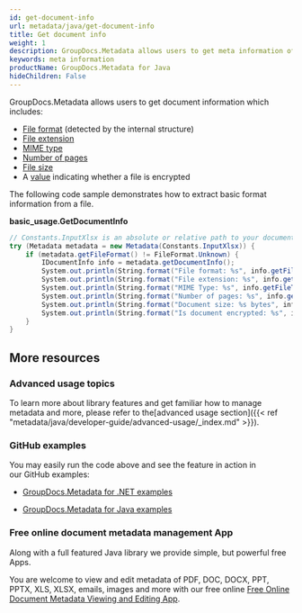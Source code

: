 ```yaml
---
id: get-document-info
url: metadata/java/get-document-info
title: Get document info
weight: 1
description: GroupDocs.Metadata allows users to get meta information of a document.
keywords: meta information
productName: GroupDocs.Metadata for Java
hideChildren: False
---
```

GroupDocs.Metadata allows users to get document information which includes:

*   [File format](https://apireference.groupdocs.com/metadata/java/com.groupdocs.metadata.core/FileTypePackage#getFileFormat()) (detected by the internal structure)
*   [File extension](https://apireference.groupdocs.com/metadata/java/com.groupdocs.metadata.core/FileTypePackage#getExtension())
*   [MIME type](https://apireference.groupdocs.com/metadata/java/com.groupdocs.metadata.core/FileTypePackage#getMimeType())
*   [Number of pages](https://apireference.groupdocs.com/metadata/java/com.groupdocs.metadata.core/IDocumentInfo#getPageCount())
*   [File size](https://apireference.groupdocs.com/metadata/java/com.groupdocs.metadata.core/IDocumentInfo#getSize())
*   A [value](https://apireference.groupdocs.com/metadata/java/com.groupdocs.metadata.core/IDocumentInfo#isEncrypted()) indicating whether a file is encrypted

The following code sample demonstrates how to extract basic format information from a file.

**basic\_usage.GetDocumentInfo**

```csharp
// Constants.InputXlsx is an absolute or relative path to your document. Ex: @"C:\Docs\source.xlsx"
try (Metadata metadata = new Metadata(Constants.InputXlsx)) {
	if (metadata.getFileFormat() != FileFormat.Unknown) {
		IDocumentInfo info = metadata.getDocumentInfo();
		System.out.println(String.format("File format: %s", info.getFileType().getFileFormat()));
		System.out.println(String.format("File extension: %s", info.getFileType().getExtension()));
		System.out.println(String.format("MIME Type: %s", info.getFileType().getMimeType()));
		System.out.println(String.format("Number of pages: %s", info.getPageCount()));
		System.out.println(String.format("Document size: %s bytes", info.getSize()));
		System.out.println(String.format("Is document encrypted: %s", info.isEncrypted()));
	}
}
```

## More resources

### Advanced usage topics

To learn more about library features and get familiar how to manage metadata and more, please refer to the[advanced usage section]({{< ref "metadata/java/developer-guide/advanced-usage/_index.md" >}}).

### GitHub examples

You may easily run the code above and see the feature in action in our GitHub examples:

*   [GroupDocs.Metadata for .NET examples](https://github.com/groupdocs-metadata/GroupDocs.Metadata-for-.NET)
    
*   [GroupDocs.Metadata for Java examples](https://github.com/groupdocs-metadata/GroupDocs.Metadata-for-Java)
    

### Free online document metadata management App

Along with a full featured Java library we provide simple, but powerful free Apps.

You are welcome to view and edit metadata of PDF, DOC, DOCX, PPT, PPTX, XLS, XLSX, emails, images and more with our free online [Free Online Document Metadata Viewing and Editing App](https://products.groupdocs.app/metadata).
